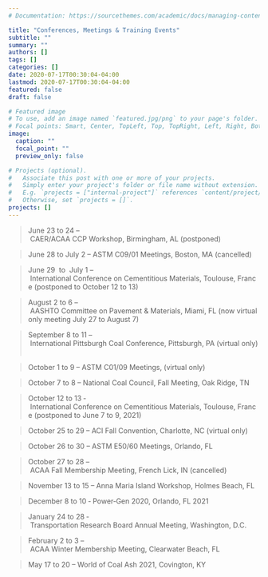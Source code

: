 ```yaml
---
# Documentation: https://sourcethemes.com/academic/docs/managing-content/

title: "Conferences, Meetings & Training Events"
subtitle: ""
summary: ""
authors: []
tags: []
categories: []
date: 2020-07-17T00:30:04-04:00
lastmod: 2020-07-17T00:30:04-04:00
featured: false
draft: false

# Featured image
# To use, add an image named `featured.jpg/png` to your page's folder.
# Focal points: Smart, Center, TopLeft, Top, TopRight, Left, Right, BottomLeft, Bottom, BottomRight.
image:
  caption: ""
  focal_point: ""
  preview_only: false

# Projects (optional).
#   Associate this post with one or more of your projects.
#   Simply enter your project's folder or file name without extension.
#   E.g. `projects = ["internal-project"]` references `content/project/deep-learning/index.md`.
#   Otherwise, set `projects = []`.
projects: []
---
```

> June 23 to 24 – CAER/ACAA CCP Workshop, Birmingham, AL (postponed)

> June 28 to July 2 – ASTM C09/01 Meetings, Boston, MA (cancelled) 

> June 29  to  July 1 – International Conference on Cementitious Materials, Toulouse, France (postponed to October 12 to 13) 

> August 2 to 6 – AASHTO Committee on Pavement & Materials, Miami, FL (now virtual only meeting July 27 to August 7)       

> September 8 to 11 – International Pittsburgh Coal Conference, Pittsburgh, PA (virtual only) 

> October 1 to 9 – ASTM C01/09 Meetings, (virtual only)

> October 7 to 8 – National Coal Council, Fall Meeting, Oak Ridge, TN 

> October 12 to 13 ‐ International Conference on Cementitious Materials, Toulouse, France (postponed to June 7 to 9, 2021) 

> October 25 to 29 – ACI Fall Convention, Charlotte, NC (virtual only)

> October 26 to 30 – ASTM E50/60 Meetings, Orlando, FL 

> October 27 to 28 – ACAA Fall Membership Meeting, French Lick, IN (cancelled)

> November 13 to 15 – Anna Maria Island Workshop, Holmes Beach, FL 

> December 8 to 10 ‐ Power‐Gen 2020, Orlando, FL 2021 

> January 24 to 28 ‐ Transportation Research Board Annual Meeting, Washington, D.C. 

> February 2 to 3 – ACAA Winter Membership Meeting, Clearwater Beach, FL 

> May 17 to 20 – World of Coal Ash 2021, Covington, KY 
